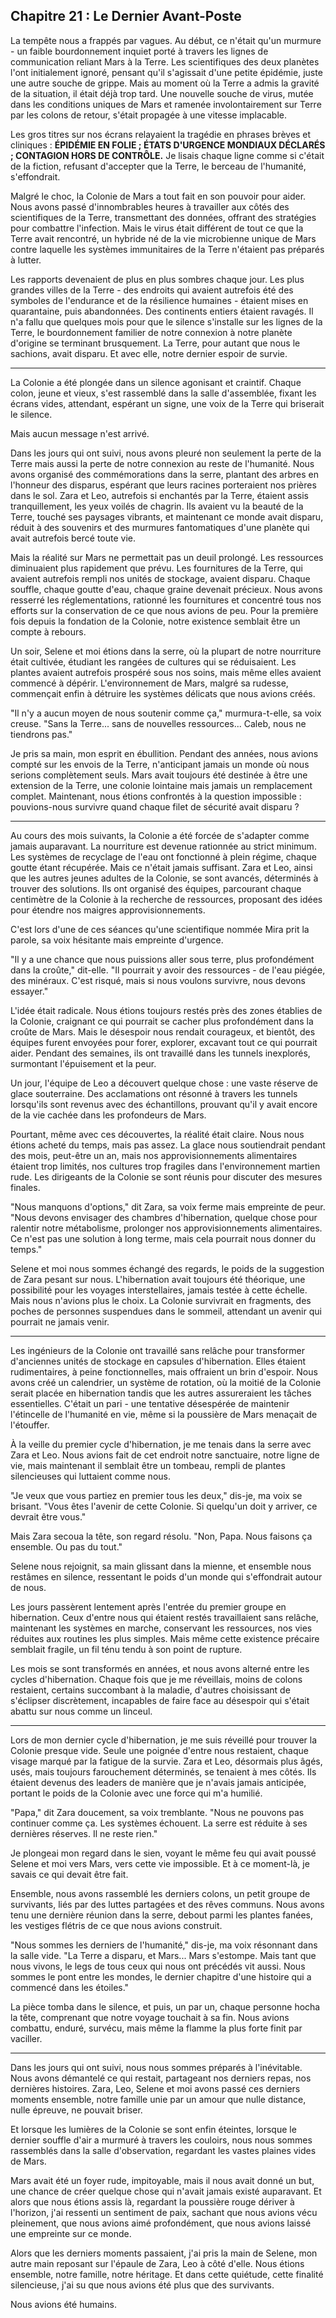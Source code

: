 ## Chapitre 21 : Le Dernier Avant-Poste

La tempête nous a frappés par vagues. Au début, ce n'était qu'un murmure - un faible bourdonnement inquiet porté à travers les lignes de communication reliant Mars à la Terre. Les scientifiques des deux planètes l'ont initialement ignoré, pensant qu'il s'agissait d'une petite épidémie, juste une autre souche de grippe. Mais au moment où la Terre a admis la gravité de la situation, il était déjà trop tard. Une nouvelle souche de virus, mutée dans les conditions uniques de Mars et ramenée involontairement sur Terre par les colons de retour, s'était propagée à une vitesse implacable.

Les gros titres sur nos écrans relayaient la tragédie en phrases brèves et cliniques : **ÉPIDÉMIE EN FOLIE ; ÉTATS D'URGENCE MONDIAUX DÉCLARÉS ; CONTAGION HORS DE CONTRÔLE.** Je lisais chaque ligne comme si c'était de la fiction, refusant d'accepter que la Terre, le berceau de l'humanité, s'effondrait.

Malgré le choc, la Colonie de Mars a tout fait en son pouvoir pour aider. Nous avons passé d'innombrables heures à travailler aux côtés des scientifiques de la Terre, transmettant des données, offrant des stratégies pour combattre l'infection. Mais le virus était différent de tout ce que la Terre avait rencontré, un hybride né de la vie microbienne unique de Mars contre laquelle les systèmes immunitaires de la Terre n'étaient pas préparés à lutter.

Les rapports devenaient de plus en plus sombres chaque jour. Les plus grandes villes de la Terre - des endroits qui avaient autrefois été des symboles de l'endurance et de la résilience humaines - étaient mises en quarantaine, puis abandonnées. Des continents entiers étaient ravagés. Il n'a fallu que quelques mois pour que le silence s'installe sur les lignes de la Terre, le bourdonnement familier de notre connexion à notre planète d'origine se terminant brusquement. La Terre, pour autant que nous le sachions, avait disparu. Et avec elle, notre dernier espoir de survie.

---

La Colonie a été plongée dans un silence agonisant et craintif. Chaque colon, jeune et vieux, s'est rassemblé dans la salle d'assemblée, fixant les écrans vides, attendant, espérant un signe, une voix de la Terre qui briserait le silence.

Mais aucun message n'est arrivé.

Dans les jours qui ont suivi, nous avons pleuré non seulement la perte de la Terre mais aussi la perte de notre connexion au reste de l'humanité. Nous avons organisé des commémorations dans la serre, plantant des arbres en l'honneur des disparus, espérant que leurs racines porteraient nos prières dans le sol. Zara et Leo, autrefois si enchantés par la Terre, étaient assis tranquillement, les yeux voilés de chagrin. Ils avaient vu la beauté de la Terre, touché ses paysages vibrants, et maintenant ce monde avait disparu, réduit à des souvenirs et des murmures fantomatiques d'une planète qui avait autrefois bercé toute vie.

Mais la réalité sur Mars ne permettait pas un deuil prolongé. Les ressources diminuaient plus rapidement que prévu. Les fournitures de la Terre, qui avaient autrefois rempli nos unités de stockage, avaient disparu. Chaque souffle, chaque goutte d'eau, chaque graine devenait précieux. Nous avons resserré les réglementations, rationné les fournitures et concentré tous nos efforts sur la conservation de ce que nous avions de peu. Pour la première fois depuis la fondation de la Colonie, notre existence semblait être un compte à rebours.

Un soir, Selene et moi étions dans la serre, où la plupart de notre nourriture était cultivée, étudiant les rangées de cultures qui se réduisaient. Les plantes avaient autrefois prospéré sous nos soins, mais même elles avaient commencé à dépérir. L'environnement de Mars, malgré sa rudesse, commençait enfin à détruire les systèmes délicats que nous avions créés.

"Il n'y a aucun moyen de nous soutenir comme ça," murmura-t-elle, sa voix creuse. "Sans la Terre... sans de nouvelles ressources... Caleb, nous ne tiendrons pas."

Je pris sa main, mon esprit en ébullition. Pendant des années, nous avions compté sur les envois de la Terre, n'anticipant jamais un monde où nous serions complètement seuls. Mars avait toujours été destinée à être une extension de la Terre, une colonie lointaine mais jamais un remplacement complet. Maintenant, nous étions confrontés à la question impossible : pouvions-nous survivre quand chaque filet de sécurité avait disparu ?

---

Au cours des mois suivants, la Colonie a été forcée de s'adapter comme jamais auparavant. La nourriture est devenue rationnée au strict minimum. Les systèmes de recyclage de l'eau ont fonctionné à plein régime, chaque goutte étant récupérée. Mais ce n'était jamais suffisant. Zara et Leo, ainsi que les autres jeunes adultes de la Colonie, se sont avancés, déterminés à trouver des solutions. Ils ont organisé des équipes, parcourant chaque centimètre de la Colonie à la recherche de ressources, proposant des idées pour étendre nos maigres approvisionnements.

C'est lors d'une de ces séances qu'une scientifique nommée Mira prit la parole, sa voix hésitante mais empreinte d'urgence.

"Il y a une chance que nous puissions aller sous terre, plus profondément dans la croûte," dit-elle. "Il pourrait y avoir des ressources - de l'eau piégée, des minéraux. C'est risqué, mais si nous voulons survivre, nous devons essayer."

L'idée était radicale. Nous étions toujours restés près des zones établies de la Colonie, craignant ce qui pourrait se cacher plus profondément dans la croûte de Mars. Mais le désespoir nous rendait courageux, et bientôt, des équipes furent envoyées pour forer, explorer, excavant tout ce qui pourrait aider. Pendant des semaines, ils ont travaillé dans les tunnels inexplorés, surmontant l'épuisement et la peur.

Un jour, l'équipe de Leo a découvert quelque chose : une vaste réserve de glace souterraine. Des acclamations ont résonné à travers les tunnels lorsqu'ils sont revenus avec des échantillons, prouvant qu'il y avait encore de la vie cachée dans les profondeurs de Mars.

Pourtant, même avec ces découvertes, la réalité était claire. Nous nous étions acheté du temps, mais pas assez. La glace nous soutiendrait pendant des mois, peut-être un an, mais nos approvisionnements alimentaires étaient trop limités, nos cultures trop fragiles dans l'environnement martien rude. Les dirigeants de la Colonie se sont réunis pour discuter des mesures finales.

"Nous manquons d'options," dit Zara, sa voix ferme mais empreinte de peur. "Nous devons envisager des chambres d'hibernation, quelque chose pour ralentir notre métabolisme, prolonger nos approvisionnements alimentaires. Ce n'est pas une solution à long terme, mais cela pourrait nous donner du temps."

Selene et moi nous sommes échangé des regards, le poids de la suggestion de Zara pesant sur nous. L'hibernation avait toujours été théorique, une possibilité pour les voyages interstellaires, jamais testée à cette échelle. Mais nous n'avions plus le choix. La Colonie survivrait en fragments, des poches de personnes suspendues dans le sommeil, attendant un avenir qui pourrait ne jamais venir.

---

Les ingénieurs de la Colonie ont travaillé sans relâche pour transformer d'anciennes unités de stockage en capsules d'hibernation. Elles étaient rudimentaires, à peine fonctionnelles, mais offraient un brin d'espoir. Nous avons créé un calendrier, un système de rotation, où la moitié de la Colonie serait placée en hibernation tandis que les autres assureraient les tâches essentielles. C'était un pari - une tentative désespérée de maintenir l'étincelle de l'humanité en vie, même si la poussière de Mars menaçait de l'étouffer.

À la veille du premier cycle d'hibernation, je me tenais dans la serre avec Zara et Leo. Nous avions fait de cet endroit notre sanctuaire, notre ligne de vie, mais maintenant il semblait être un tombeau, rempli de plantes silencieuses qui luttaient comme nous.

"Je veux que vous partiez en premier tous les deux," dis-je, ma voix se brisant. "Vous êtes l'avenir de cette Colonie. Si quelqu'un doit y arriver, ce devrait être vous."

Mais Zara secoua la tête, son regard résolu. "Non, Papa. Nous faisons ça ensemble. Ou pas du tout."

Selene nous rejoignit, sa main glissant dans la mienne, et ensemble nous restâmes en silence, ressentant le poids d'un monde qui s'effondrait autour de nous.

Les jours passèrent lentement après l'entrée du premier groupe en hibernation. Ceux d'entre nous qui étaient restés travaillaient sans relâche, maintenant les systèmes en marche, conservant les ressources, nos vies réduites aux routines les plus simples. Mais même cette existence précaire semblait fragile, un fil ténu tendu à son point de rupture.

Les mois se sont transformés en années, et nous avons alterné entre les cycles d'hibernation. Chaque fois que je me réveillais, moins de colons restaient, certains succombant à la maladie, d'autres choisissant de s'éclipser discrètement, incapables de faire face au désespoir qui s'était abattu sur nous comme un linceul.

---

Lors de mon dernier cycle d'hibernation, je me suis réveillé pour trouver la Colonie presque vide. Seule une poignée d'entre nous restaient, chaque visage marqué par la fatigue de la survie. Zara et Leo, désormais plus âgés, usés, mais toujours farouchement déterminés, se tenaient à mes côtés. Ils étaient devenus des leaders de manière que je n'avais jamais anticipée, portant le poids de la Colonie avec une force qui m'a humilié.

"Papa," dit Zara doucement, sa voix tremblante. "Nous ne pouvons pas continuer comme ça. Les systèmes échouent. La serre est réduite à ses dernières réserves. Il ne reste rien."

Je plongeai mon regard dans le sien, voyant le même feu qui avait poussé Selene et moi vers Mars, vers cette vie impossible. Et à ce moment-là, je savais ce qui devait être fait.

Ensemble, nous avons rassemblé les derniers colons, un petit groupe de survivants, liés par des luttes partagées et des rêves communs. Nous avons tenu une dernière réunion dans la serre, debout parmi les plantes fanées, les vestiges flétris de ce que nous avions construit.

"Nous sommes les derniers de l'humanité," dis-je, ma voix résonnant dans la salle vide. "La Terre a disparu, et Mars... Mars s'estompe. Mais tant que nous vivons, le legs de tous ceux qui nous ont précédés vit aussi. Nous sommes le pont entre les mondes, le dernier chapitre d'une histoire qui a commencé dans les étoiles."

La pièce tomba dans le silence, et puis, un par un, chaque personne hocha la tête, comprenant que notre voyage touchait à sa fin. Nous avions combattu, enduré, survécu, mais même la flamme la plus forte finit par vaciller.

---

Dans les jours qui ont suivi, nous nous sommes préparés à l'inévitable. Nous avons démantelé ce qui restait, partageant nos derniers repas, nos dernières histoires. Zara, Leo, Selene et moi avons passé ces derniers moments ensemble, notre famille unie par un amour que nulle distance, nulle épreuve, ne pouvait briser.

Et lorsque les lumières de la Colonie se sont enfin éteintes, lorsque le dernier souffle d'air a murmuré à travers les couloirs, nous nous sommes rassemblés dans la salle d'observation, regardant les vastes plaines vides de Mars.

Mars avait été un foyer rude, impitoyable, mais il nous avait donné un but, une chance de créer quelque chose qui n'avait jamais existé auparavant. Et alors que nous étions assis là, regardant la poussière rouge dériver à l'horizon, j'ai ressenti un sentiment de paix, sachant que nous avions vécu pleinement, que nous avions aimé profondément, que nous avions laissé une empreinte sur ce monde.

Alors que les derniers moments passaient, j'ai pris la main de Selene, mon autre main reposant sur l'épaule de Zara, Leo à côté d'elle. Nous étions ensemble, notre famille, notre héritage. Et dans cette quiétude, cette finalité silencieuse, j'ai su que nous avions été plus que des survivants.

Nous avions été humains.